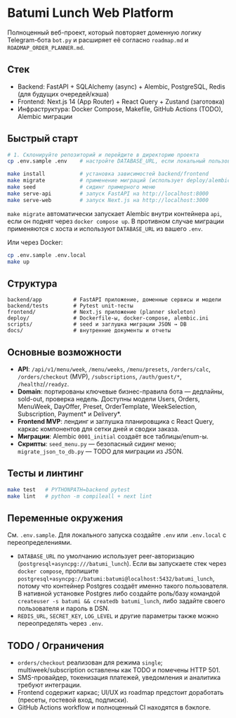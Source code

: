 # Batumi Lunch Web Platform

Полноценный веб-проект, который повторяет доменную логику Telegram-бота `bot.py` и расширяет её согласно `roadmap.md` и `ROADMAP_ORDER_PLANNER.md`.

## Стек

- Backend: FastAPI + SQLAlchemy (async) + Alembic, PostgreSQL, Redis (для будущих очередей/кэша)
- Frontend: Next.js 14 (App Router) + React Query + Zustand (заготовка)
- Инфраструктура: Docker Compose, Makefile, GitHub Actions (TODO), Alembic миграции

## Быстрый старт

```bash
# 1. Склонируйте репозиторий и перейдите в директорию проекта
cp .env.sample .env    # настройте DATABASE_URL, если локальный пользователь Postgres не "postgres"

make install           # установка зависимостей backend/frontend
make migrate           # применение миграций (использует deploy/alembic.ini)
make seed              # сидинг примерного меню
make serve-api         # запуск FastAPI на http://localhost:8000
make serve-web         # запуск Next.js на http://localhost:3000
```

`make migrate` автоматически запускает Alembic внутри контейнера `api`, если он поднят через `docker compose up`. В противном
случае миграции применяются с хоста и используют `DATABASE_URL` из вашего `.env`.

Или через Docker:

```bash
cp .env.sample .env.local
make up
```

## Структура

```
backend/app          # FastAPI приложение, доменные сервисы и модели
backend/tests        # Pytest unit-тесты
frontend/            # Next.js приложение (planner skeleton)
deploy/              # Dockerfile-ы, docker-compose, alembic.ini
scripts/             # seed и заглушка миграции JSON → DB
docs/                # внутренние документы и отчеты
```

## Основные возможности

- **API**: `/api/v1/menu/week`, `/menu/weeks`, `/menu/presets`, `/orders/calc`, `/orders/checkout` (MVP), `/subscriptions`, `/auth/guest/*`, `/healthz`/`/readyz`.
- **Domain**: портированы ключевые бизнес-правила бота — дедлайны, sold-out, проверка недель. Доступны модели Users, Orders, MenuWeek, DayOffer, Preset, OrderTemplate, WeekSelection, Subscription, Payment* и Delivery*.
- **Frontend MVP**: лендинг и заглушка планировщика с React Query, каркас компонентов для сетки дней и сводки заказа.
- **Миграции**: Alembic `0001_initial` создаёт все таблицы/enum-ы.
- **Скрипты**: `seed_menu.py` — безопасный сидинг меню; `migrate_json_to_db.py` — TODO для миграции из JSON.

## Тесты и линтинг

```bash
make test   # PYTHONPATH=backend pytest
make lint   # python -m compileall + next lint
```

## Переменные окружения

См. `.env.sample`. Для локального запуска создайте `.env` или `.env.local` с переопределениями.

- `DATABASE_URL` по умолчанию использует peer-авторизацию (`postgresql+asyncpg:///batumi_lunch`). Если вы запускаете стек
  через `docker compose`, пропишите `postgresql+asyncpg://batumi:batumi@localhost:5432/batumi_lunch`, потому что контейнер
  Postgres создаёт именно такого пользователя. В нативной установке Postgres либо создайте роль/базу командой
  `createuser -s batumi && createdb batumi_lunch`, либо задайте своего пользователя и пароль в DSN.
- `REDIS_URL`, `SECRET_KEY`, `LOG_LEVEL` и другие параметры также можно переопределять через `.env`.

## TODO / Ограничения

- `orders/checkout` реализован для режима `single`; multiweek/subscription оставлены как TODO и помечены HTTP 501.
- SMS-провайдер, токенизация платежей, уведомления и аналитика требуют интеграции.
- Frontend содержит каркас; UI/UX из roadmap предстоит доработать (пресеты, гостевой вход, подписки).
- GitHub Actions workflow и полноценный CI находятся в бэклоге.

